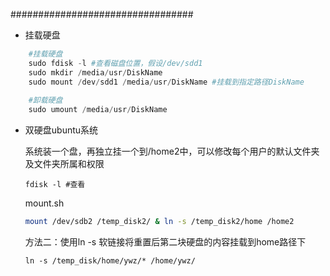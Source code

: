 #################################

- 挂载硬盘

```python
	#挂载硬盘
	sudo fdisk -l #查看磁盘位置，假设/dev/sdd1
	sudo mkdir /media/usr/DiskName 
	sudo mount /dev/sdd1 /media/usr/DiskName #挂载到指定路径DiskName
	
	#卸载硬盘
	sudo umount /media/usr/DiskName

```

- 双硬盘ubuntu系统

  系统装一个盘，再独立挂一个到/home2中，可以修改每个用户的默认文件夹及文件夹所属和权限

  `fdisk -l #查看`

  mount.sh
  
  ```bash
  mount /dev/sdb2 /temp_disk2/ & ln -s /temp_disk2/home /home2
  ```

  

  方法二：使用ln -s 软链接将重置后第二块硬盘的内容挂载到home路径下
  
  ``` 
  ln -s /temp_disk/home/ywz/* /home/ywz/
  ```
  
  
  
  